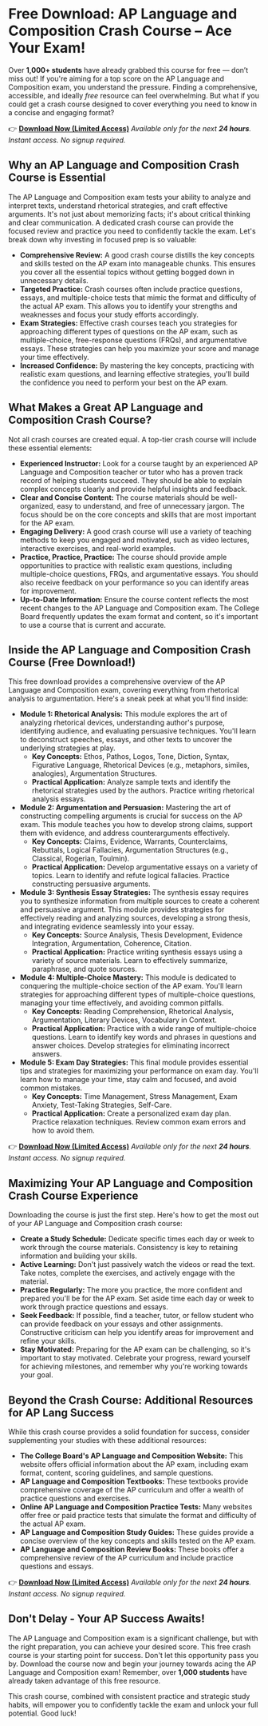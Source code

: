 # Free Download: AP Language and Composition Crash Course – Ace Your Exam!

Over **1,000+ students** have already grabbed this course for free — don’t miss out! If you're aiming for a top score on the AP Language and Composition exam, you understand the pressure. Finding a comprehensive, accessible, and ideally *free* resource can feel overwhelming. But what if you could get a crash course designed to cover everything you need to know in a concise and engaging format?

👉 **[Download Now (Limited Access)](https://udemywork.com/ap-language-and-composition-crash-course)**
_Available only for the next **24 hours**. Instant access. No signup required._

## Why an AP Language and Composition Crash Course is Essential

The AP Language and Composition exam tests your ability to analyze and interpret texts, understand rhetorical strategies, and craft effective arguments. It's not just about memorizing facts; it's about critical thinking and clear communication. A dedicated crash course can provide the focused review and practice you need to confidently tackle the exam. Let's break down why investing in focused prep is so valuable:

*   **Comprehensive Review:** A good crash course distills the key concepts and skills tested on the AP exam into manageable chunks. This ensures you cover all the essential topics without getting bogged down in unnecessary details.
*   **Targeted Practice:** Crash courses often include practice questions, essays, and multiple-choice tests that mimic the format and difficulty of the actual AP exam. This allows you to identify your strengths and weaknesses and focus your study efforts accordingly.
*   **Exam Strategies:** Effective crash courses teach you strategies for approaching different types of questions on the AP exam, such as multiple-choice, free-response questions (FRQs), and argumentative essays. These strategies can help you maximize your score and manage your time effectively.
*   **Increased Confidence:** By mastering the key concepts, practicing with realistic exam questions, and learning effective strategies, you'll build the confidence you need to perform your best on the AP exam.

## What Makes a Great AP Language and Composition Crash Course?

Not all crash courses are created equal. A top-tier crash course will include these essential elements:

*   **Experienced Instructor:** Look for a course taught by an experienced AP Language and Composition teacher or tutor who has a proven track record of helping students succeed. They should be able to explain complex concepts clearly and provide helpful insights and feedback.
*   **Clear and Concise Content:** The course materials should be well-organized, easy to understand, and free of unnecessary jargon. The focus should be on the core concepts and skills that are most important for the AP exam.
*   **Engaging Delivery:** A good crash course will use a variety of teaching methods to keep you engaged and motivated, such as video lectures, interactive exercises, and real-world examples.
*   **Practice, Practice, Practice:** The course should provide ample opportunities to practice with realistic exam questions, including multiple-choice questions, FRQs, and argumentative essays. You should also receive feedback on your performance so you can identify areas for improvement.
*   **Up-to-Date Information:** Ensure the course content reflects the most recent changes to the AP Language and Composition exam. The College Board frequently updates the exam format and content, so it's important to use a course that is current and accurate.

## Inside the AP Language and Composition Crash Course (Free Download!)

This free download provides a comprehensive overview of the AP Language and Composition exam, covering everything from rhetorical analysis to argumentation. Here's a sneak peek at what you'll find inside:

*   **Module 1: Rhetorical Analysis:** This module explores the art of analyzing rhetorical devices, understanding author's purpose, identifying audience, and evaluating persuasive techniques. You'll learn to deconstruct speeches, essays, and other texts to uncover the underlying strategies at play.
    *   **Key Concepts:** Ethos, Pathos, Logos, Tone, Diction, Syntax, Figurative Language, Rhetorical Devices (e.g., metaphors, similes, analogies), Argumentation Structures.
    *   **Practical Application:** Analyze sample texts and identify the rhetorical strategies used by the authors. Practice writing rhetorical analysis essays.
*   **Module 2: Argumentation and Persuasion:** Mastering the art of constructing compelling arguments is crucial for success on the AP exam. This module teaches you how to develop strong claims, support them with evidence, and address counterarguments effectively.
    *   **Key Concepts:** Claims, Evidence, Warrants, Counterclaims, Rebuttals, Logical Fallacies, Argumentation Structures (e.g., Classical, Rogerian, Toulmin).
    *   **Practical Application:** Develop argumentative essays on a variety of topics. Learn to identify and refute logical fallacies. Practice constructing persuasive arguments.
*   **Module 3: Synthesis Essay Strategies:** The synthesis essay requires you to synthesize information from multiple sources to create a coherent and persuasive argument. This module provides strategies for effectively reading and analyzing sources, developing a strong thesis, and integrating evidence seamlessly into your essay.
    *   **Key Concepts:** Source Analysis, Thesis Development, Evidence Integration, Argumentation, Coherence, Citation.
    *   **Practical Application:** Practice writing synthesis essays using a variety of source materials. Learn to effectively summarize, paraphrase, and quote sources.
*   **Module 4: Multiple-Choice Mastery:** This module is dedicated to conquering the multiple-choice section of the AP exam. You'll learn strategies for approaching different types of multiple-choice questions, managing your time effectively, and avoiding common pitfalls.
    *   **Key Concepts:** Reading Comprehension, Rhetorical Analysis, Argumentation, Literary Devices, Vocabulary in Context.
    *   **Practical Application:** Practice with a wide range of multiple-choice questions. Learn to identify key words and phrases in questions and answer choices. Develop strategies for eliminating incorrect answers.
*   **Module 5: Exam Day Strategies:** This final module provides essential tips and strategies for maximizing your performance on exam day. You'll learn how to manage your time, stay calm and focused, and avoid common mistakes.
    *   **Key Concepts:** Time Management, Stress Management, Exam Anxiety, Test-Taking Strategies, Self-Care.
    *   **Practical Application:** Create a personalized exam day plan. Practice relaxation techniques. Review common exam errors and how to avoid them.

👉 **[Download Now (Limited Access)](https://udemywork.com/ap-language-and-composition-crash-course)**
_Available only for the next **24 hours**. Instant access. No signup required._

## Maximizing Your AP Language and Composition Crash Course Experience

Downloading the course is just the first step. Here's how to get the most out of your AP Language and Composition crash course:

*   **Create a Study Schedule:** Dedicate specific times each day or week to work through the course materials. Consistency is key to retaining information and building your skills.
*   **Active Learning:** Don't just passively watch the videos or read the text. Take notes, complete the exercises, and actively engage with the material.
*   **Practice Regularly:** The more you practice, the more confident and prepared you'll be for the AP exam. Set aside time each day or week to work through practice questions and essays.
*   **Seek Feedback:** If possible, find a teacher, tutor, or fellow student who can provide feedback on your essays and other assignments. Constructive criticism can help you identify areas for improvement and refine your skills.
*   **Stay Motivated:** Preparing for the AP exam can be challenging, so it's important to stay motivated. Celebrate your progress, reward yourself for achieving milestones, and remember why you're working towards your goal.

## Beyond the Crash Course: Additional Resources for AP Lang Success

While this crash course provides a solid foundation for success, consider supplementing your studies with these additional resources:

*   **The College Board's AP Language and Composition Website:** This website offers official information about the AP exam, including exam format, content, scoring guidelines, and sample questions.
*   **AP Language and Composition Textbooks:** These textbooks provide comprehensive coverage of the AP curriculum and offer a wealth of practice questions and exercises.
*   **Online AP Language and Composition Practice Tests:** Many websites offer free or paid practice tests that simulate the format and difficulty of the actual AP exam.
*   **AP Language and Composition Study Guides:** These guides provide a concise overview of the key concepts and skills tested on the AP exam.
*   **AP Language and Composition Review Books:** These books offer a comprehensive review of the AP curriculum and include practice questions and essays.

👉 **[Download Now (Limited Access)](https://udemywork.com/ap-language-and-composition-crash-course)**
_Available only for the next **24 hours**. Instant access. No signup required._

## Don't Delay - Your AP Success Awaits!

The AP Language and Composition exam is a significant challenge, but with the right preparation, you can achieve your desired score. This free crash course is your starting point for success. Don't let this opportunity pass you by. Download the course now and begin your journey towards acing the AP Language and Composition exam! Remember, over **1,000 students** have already taken advantage of this free resource.

This crash course, combined with consistent practice and strategic study habits, will empower you to confidently tackle the exam and unlock your full potential. Good luck!
